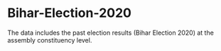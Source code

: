 # Bihar-Election-2020
The data includes the past election results (Bihar Election 2020) at the assembly constituency level.
